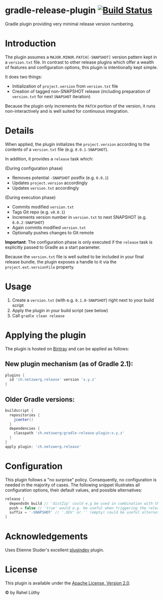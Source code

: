 gradle-release-plugin [![Build Status](https://travis-ci.org/netzwerg/gradle-release-plugin.svg?branch=master)](https://travis-ci.org/netzwerg/gradle-release-plugin)
=====================

Gradle plugin providing very minimal release version numbering.

# Introduction

The plugin assumes a `MAJOR.MINOR.PATCH[-SNAPSHOT]` version pattern kept in a `version.txt` file.
In contrast to other release plugins which offer a wealth of features and configuration
options, this plugin is intentionally kept simple.

It does two things:

* Initialization of `project.version` from `version.txt` file
* Creation of tagged non-SNAPSHOT release (including preparation of `version.txt` for next `SNAPSHOT` iteration)

Because the plugin only increments the `PATCH` portion of the version, it runs non-interactively and is well suited
for continuous integration.

# Details

When applied, the plugin initializes the `project.version` according to the contents of a `version.txt` file (e.g.
`0.0.1-SNAPSHOT`).

In addition, it provides a `release` task which:

(During configuration phase)

* Removes potential `-SNAPSHOT` postfix (e.g. `0.0.1`)
* Updates `project.version` accordingly
* Updates `version.txt` accordingly

(During execution phase)

* Commits modified `version.txt`
* Tags Git repo (e.g. `v0.0.1`)
* Increments version number in `version.txt` to next SNAPSHOT (e.g. `0.0.2-SNAPSHOT`)
* Again commits modified `version.txt`
* Optionally pushes changes to Git remote

**Important**: The configuration phase is only executed if the `release` task is explicitly passed to Gradle as a
start parameter.

Because the `version.txt` file is well suited to be included in your final release bundle, the plugin exposes a
handle to it via the `project.ext.versionFile` property.

# Usage

1. Create a `version.txt` (with e.g. `0.1.0-SNAPSHOT`) right next to your build script
2. Apply the plugin in your build script (see below)
3. Call `gradle clean release`

# Applying the plugin

The plugin is hosted on [Bintray](https://bintray.com/netzwerg/gradle-plugins/gradle-release-plugin) and can be applied
as follows:

## New plugin mechanism (as of Gradle 2.1):

```groovy
plugins {
  id 'ch.netzwerg.release' version 'x.y.z'
}
```

## Older Gradle versions:

```groovy
buildscript {
  repositories {
    jcenter()
  }
  dependencies {
    classpath 'ch.netzwerg:gradle-release-plugin:x.y.z'
  }
}
apply plugin: 'ch.netzwerg.release'
```

# Configuration

This plugin follows a "no surprise" policy. Consequently, no configuration is needed in the majority of cases. The
following snippet illustrates all configuration options, their default values, and possible alternatives:

```groovy
release {
  dependsOn build // 'distZip' could e.g be used in combination with the 'application' plugin
  push = false // 'true' would e.g. be useful when triggering the release task on a CI server
  suffix = '-SNAPSHOT' // '.DEV' or '' (empty) could be useful alternatives
}
```

# Acknowledgements

Uses Etienne Studer's excellent [plugindev](https://github.com/etiennestuder/gradle-plugindev-plugin) plugin.

# License

This plugin is available under the [Apache License, Version 2.0](http://www.apache.org/licenses/LICENSE-2.0.html).

&copy; by Rahel Lüthy
